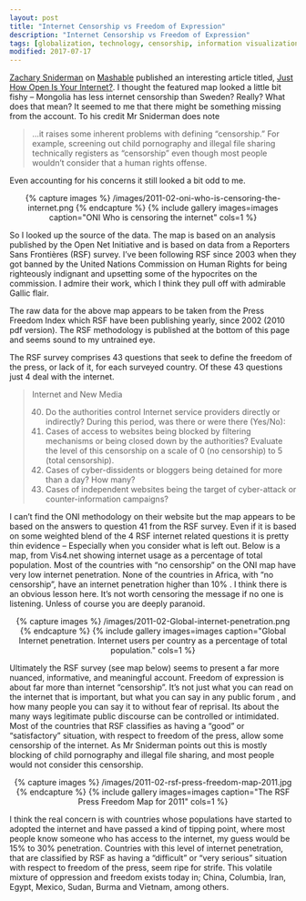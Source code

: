 ```yaml
---
layout: post
title: "Internet Censorship vs Freedom of Expression"
description: "Internet Censorship vs Freedom of Expression"
tags: [globalization, technology, censorship, information visualization, internet]
modified: 2017-07-17
---
```

[Zachary Sniderman](http://mashable.com/author/zachary-sniderman/) on [Mashable](http://mashable.com/) published an interesting article titled, [Just How Open Is Your Internet?](http://mashable.com/2011/02/15/open-internet-infographic/#qW_J_YRQomqY). I thought the featured map looked a little bit fishy – Mongolia has less internet censorship than Sweden? Really? What does that mean? It seemed to me that there might be something missing from the account. To his credit Mr Sniderman does note

>…it raises some inherent problems with defining “censorship.” For example, screening out child pornography and illegal file sharing technically registers as “censorship” even though most people wouldn’t consider that a human rights offense.

Even accounting for his concerns it still looked a bit odd to me.

<div align="center">
{% capture images %}
    /images/2011-02-oni-who-is-censoring-the-internet.png
{% endcapture %}
{% include gallery images=images caption="ONI Who is censoring the internet" cols=1 %}
</div>

So I looked up the source of the data. The map is based on an analysis published by the Open Net Initiative and is based on data from a Reporters Sans Frontières (RSF) survey. I’ve been following RSF since 2003 when they got banned by the United Nations Commission on Human Rights for being righteously indignant and upsetting some of the hypocrites on the commission. I admire their work, which I think they pull off with admirable Gallic flair.

The raw data for the above map appears to be taken from the Press Freedom Index which RSF have been publishing yearly, since 2002 (2010 pdf version). The RSF methodology is published at the bottom of this page and seems sound to my untrained eye.

The RSF survey comprises 43 questions that seek to define the freedom of the press, or lack of it, for each surveyed country. Of these 43 questions just 4 deal with the internet.

> Internet and New Media
> 
> 40. Do the authorities control Internet service providers directly or indirectly?
During this period, was there or were there (Yes/No):
> 41. Cases of access to websites being blocked by filtering mechanisms or being closed
down by the authorities? Evaluate the level of this censorship on a scale of 0 (no
censorship) to 5 (total censorship).
> 42. Cases of cyber-dissidents or bloggers being detained for more than a day? How many?
> 43. Cases of independent websites being the target of cyber-attack or counter-information campaigns?

I can’t find the ONI methodology on their website but the map appears to be based on the answers to question 41 from the RSF survey. Even if it is based on some weighted blend of the 4 RSF internet related questions it is pretty thin evidence – Especially when you consider what is left out. Below is a map, from Vis4.net showing internet usage as a percentage of total population. Most of the countries with “no censorship” on the ONI map have very low internet penetration. None of the countries in Africa, with “no censorship”, have an internet penetration higher than 10% . I think there is an obvious lesson here. It’s not worth censoring the message if no one is listening. Unless of course you are deeply paranoid.

<div align="center">
{% capture images %}
    /images/2011-02-Global-internet-penetration.png
{% endcapture %}
{% include gallery images=images caption="Global Internet penetration. Internet users per country as a percentage of total population." cols=1 %}
</div>

Ultimately the RSF survey (see map below) seems to present a far more nuanced, informative, and meaningful account. Freedom of expression is about far more than internet “censorship”. It’s not just what you can read on the internet that is important, but what you can say in any public forum , and how many people you can say it to without fear of reprisal. Its about the many ways legitimate public discourse can be controlled or intimidated. Most of the countries that RSF classifies as having a “good” or “satisfactory” situation, with respect to freedom of the press, allow some censorship of the internet. As Mr Sniderman points out this is mostly blocking of child pornography and illegal file sharing, and most people would not consider this censorship.

<div align="center">
{% capture images %}
    /images/2011-02-rsf-press-freedom-map-2011.jpg
{% endcapture %}
{% include gallery images=images caption="The RSF Press Freedom Map for 2011" cols=1 %}
</div>

I think the real concern is with countries whose populations have started to adopted the internet and have passed a kind of tipping point, where most people know someone who has access to the internet, my guess would be 15% to 30% penetration. Countries with this level of internet penetration, that are classified by RSF as having a “difficult” or “very serious” situation with respect to freedom of the press, seem ripe for strife. This volatile mixture of oppression and freedom exists today in; China, Columbia, Iran, Egypt, Mexico, Sudan, Burma and Vietnam, among others.

